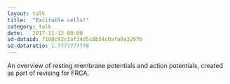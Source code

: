 ```yaml
---
layout: talk
title:  "Excitable cells!"
category: talk
date:   2017-11-12 00:00
sd-dataid: 7198c92c1af34d5c8b54c0afa0a3207b
sd-dataratio: 1.7777777778
---
```


An overview of resting membrane potentials and action potentials, created as part of revising for FRCA.
